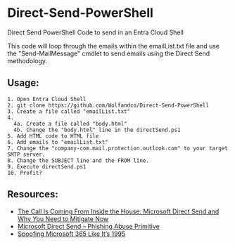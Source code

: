 # Direct-Send-PowerShell
Direct Send PowerShell Code to send in an Entra Cloud Shell

This code will loop through the emails within the emailList.txt file and use the "Send-MailMessage" cmdlet to send emails using the Direct Send methodology.

## Usage:

```
1. Open Entra Cloud Shell
2. git clone https://github.com/Wolfandco/Direct-Send-PowerShell
3. Create a file called "emailList.txt"
4.
  4a. Create a file called "body.html"
  4b. Change the "body.html" line in the directSend.ps1
5. Add HTML code to HTML file
6. Add emails to "emailList.txt"
7. Change the "company-com.mail.protection.outlook.com" to your target SMTP server.
8. Change the SUBJECT line and the FROM line.
9. Execute directSend.ps1
10. Profit?
```

## Resources:

- [The Call Is Coming From Inside the House: Microsoft Direct Send and Why You Need to Mitigate Now](https://www.wolfandco.com/resources/blog/call-coming-inside-house-microsoft-direct-send-why-you-need-mitigate/)
- [Microsoft Direct Send – Phishing Abuse Primitive](https://www.jumpsec.com/guides/microsoft-direct-send-phishing-abuse-primitive/)
- [Spoofing Microsoft 365 Like It’s 1995](https://www.blackhillsinfosec.com/spoofing-microsoft-365-like-its-1995/)
